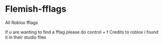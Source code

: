 # Flemish-fflags
All Roblox fflags

If u are wanting to find a fflag please do control + f
Credits to roblox i found it in their studio files
